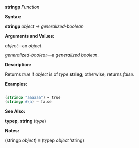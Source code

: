 **stringp** *Function* 



**Syntax:** 



**stringp** *object → generalized-boolean* 



**Arguments and Values:** 



*object*—an *object*. 



*generalized-boolean*—a *generalized boolean*. 



**Description:** 



Returns *true* if *object* is of *type* **string**; otherwise, returns *false*. 







 



 



**Examples:**
```lisp

(stringp "aaaaaa") → true 
(stringp #\a) → false 

```
**See Also:** 



**typep**, **string** (*type*) 



**Notes:** 



(stringp *object*) *≡* (typep *object* ’string) 



